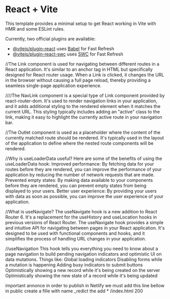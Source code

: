 # React + Vite

This template provides a minimal setup to get React working in Vite with HMR and some ESLint rules.

Currently, two official plugins are available:

- [@vitejs/plugin-react](https://github.com/vitejs/vite-plugin-react/blob/main/packages/plugin-react/README.md) uses [Babel](https://babeljs.io/) for Fast Refresh
- [@vitejs/plugin-react-swc](https://github.com/vitejs/vite-plugin-react-swc) uses [SWC](https://swc.rs/) for Fast Refresh

//The Link component is used for navigating between different routes in a React application. It's similar to an anchor <a> tag in HTML but specifically designed for React router usage. When a Link is clicked, it changes the URL in the browser without causing a full page reload, thereby providing a seamless single-page application experience.

////The NavLink component is a special type of Link component provided by react-router-dom. It's used to render navigation links in your application, and it adds additional styling to the rendered element when it matches the current URL. This styling typically includes adding an "active" class to the link, making it easy to highlight the currently active route in your navigation bar.

//The Outlet component is used as a placeholder where the content of the currently matched route should be rendered. It's typically used in the layout of the application to define where the nested route components will be rendered.

//Why is useLoaderData useful?
Here are some of the benefits of using the useLoaderData hook:
Improved performance: By fetching data for your routes before they are rendered, you can improve the performance of your application by reducing the number of network requests that are made.
Prevented empty states: By making data available to your components before they are rendered, you can prevent empty states from being displayed to your users.
Better user experience: By providing your users with data as soon as possible, you can improve the user experience of your application.

//What is useNavigate?
The useNavigate hook is a new addition to React Router 6. It's a replacement for the useHistory and useLocation hooks in previous versions of React Router. The useNavigate hook provides a simple and intuitive API for navigating between pages in your React application. It's designed to be used with functional components and hooks, and it simplifies the process of handling URL changes in your application.

//useNavigation
This hook tells you everything you need to know about a page navigation to build pending navigation indicators and optimistic UI on data mutations. Things like:
Global loading indicators
Disabling forms while a mutation is happening
Adding busy indicators to submit buttons
Optimistically showing a new record while it's being created on the server
Optimistically showing the new state of a record while it's being updated

important annonce in order to publish in Netlify we must add this line bellow in public create a fille with name \_redict the add \* /index.html 200
